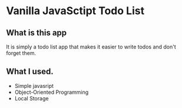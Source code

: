 # Vanilla JavaSctipt Todo List

## What is this app
It is simply a todo list app that makes it easier to write todos and don't forget them.

## What I used.
* Simple javasript
* Object-Oriented Programming
* Local Storage
